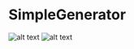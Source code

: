 # SimpleGenerator
![alt text](https://i8.wampi.ru/2021/03/04/18b17fef7d157f037.png)
![alt text](https://ic.wampi.ru/2021/03/04/277407c190d241ec7.png)
